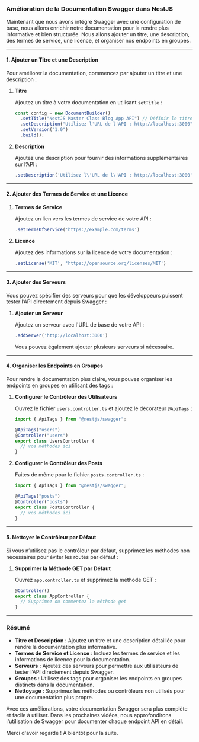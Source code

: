 ### Amélioration de la Documentation Swagger dans NestJS

Maintenant que nous avons intégré Swagger avec une configuration de base, nous allons enrichir notre documentation pour la rendre plus informative et bien structurée. Nous allons ajouter un titre, une description, des termes de service, une licence, et organiser nos endpoints en groupes.

---

#### **1. Ajouter un Titre et une Description**

Pour améliorer la documentation, commencez par ajouter un titre et une description :

1. **Titre**

   Ajoutez un titre à votre documentation en utilisant `setTitle` :

   ```typescript
   const config = new DocumentBuilder()
     .setTitle("NestJS Master Class Blog App API") // Définir le titre
     .setDescription("Utilisez l'URL de l'API : http://localhost:3000") // Définir la description
     .setVersion("1.0")
     .build();
   ```

2. **Description**

   Ajoutez une description pour fournir des informations supplémentaires sur l’API :

   ```typescript
   .setDescription('Utilisez l\'URL de l\'API : http://localhost:3000')
   ```

---

#### **2. Ajouter des Termes de Service et une Licence**

1. **Termes de Service**

   Ajoutez un lien vers les termes de service de votre API :

   ```typescript
   .setTermsOfService('https://example.com/terms')
   ```

2. **Licence**

   Ajoutez des informations sur la licence de votre documentation :

   ```typescript
   .setLicense('MIT', 'https://opensource.org/licenses/MIT')
   ```

---

#### **3. Ajouter des Serveurs**

Vous pouvez spécifier des serveurs pour que les développeurs puissent tester l’API directement depuis Swagger :

1. **Ajouter un Serveur**

   Ajoutez un serveur avec l'URL de base de votre API :

   ```typescript
   .addServer('http://localhost:3000')
   ```

   Vous pouvez également ajouter plusieurs serveurs si nécessaire.

---

#### **4. Organiser les Endpoints en Groupes**

Pour rendre la documentation plus claire, vous pouvez organiser les endpoints en groupes en utilisant des tags :

1. **Configurer le Contrôleur des Utilisateurs**

   Ouvrez le fichier `users.controller.ts` et ajoutez le décorateur `@ApiTags` :

   ```typescript
   import { ApiTags } from "@nestjs/swagger";

   @ApiTags("users")
   @Controller("users")
   export class UsersController {
     // vos méthodes ici
   }
   ```

2. **Configurer le Contrôleur des Posts**

   Faites de même pour le fichier `posts.controller.ts` :

   ```typescript
   import { ApiTags } from "@nestjs/swagger";

   @ApiTags("posts")
   @Controller("posts")
   export class PostsController {
     // vos méthodes ici
   }
   ```

---

#### **5. Nettoyer le Contrôleur par Défaut**

Si vous n’utilisez pas le contrôleur par défaut, supprimez les méthodes non nécessaires pour éviter les routes par défaut :

1. **Supprimer la Méthode GET par Défaut**

   Ouvrez `app.controller.ts` et supprimez la méthode GET :

   ```typescript
   @Controller()
   export class AppController {
     // Supprimez ou commentez la méthode get
   }
   ```

---

### Résumé

- **Titre et Description** : Ajoutez un titre et une description détaillée pour rendre la documentation plus informative.
- **Termes de Service et Licence** : Incluez les termes de service et les informations de licence pour la documentation.
- **Serveurs** : Ajoutez des serveurs pour permettre aux utilisateurs de tester l’API directement depuis Swagger.
- **Groupes** : Utilisez des tags pour organiser les endpoints en groupes distincts dans la documentation.
- **Nettoyage** : Supprimez les méthodes ou contrôleurs non utilisés pour une documentation plus propre.

Avec ces améliorations, votre documentation Swagger sera plus complète et facile à utiliser. Dans les prochaines vidéos, nous approfondirons l'utilisation de Swagger pour documenter chaque endpoint API en détail.

Merci d'avoir regardé ! À bientôt pour la suite.
